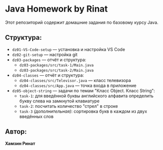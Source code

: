 # Java Homework by Rinat

Этот репозиторий содержит домашние задания по базовому курсу Java.

## Структура:
- `dz01-VS-Code-setup` — установка и настройка VS Code
- `dz02-git-setup` — настройка git
- `dz03-packages` — отчёт и структура:
  - `dz03-packages/src/task-1/Main.java`
  - `dz03-packages/src/task-2/Main.java`
- `dz04-classes` — отчёт и структура:
  - `dz04-classes/src/Televisor.java` — класс телевизора
  - `dz04-classes/src/App.java` — точка входа в приложение
- `dz05-object-string` — задачи по темам "Класс Object. Класс String":
  - `task-1`: для введённой буквы английского алфавита определить букву слева на замкнутой клавиатуре
  - `task-2`: посчитать количество "стрел" в строке
  - `task-3` *(дополнительная)*: сортировка букв в каждом из двух введённых слов


## Автор:
**Хамзин Ринат**